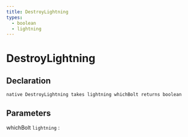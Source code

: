 ```yaml
---
title: DestroyLightning
types:
  - boolean
  - lightning
---
```


# DestroyLightning

## Declaration

```jass
native DestroyLightning takes lightning whichBolt returns boolean
```

## Parameters
whichBolt `lightning`
: 
